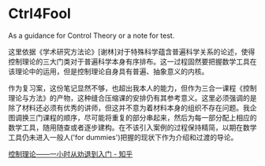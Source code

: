 # Ctrl4Fool
As a guidance for Control Theory or a note for test.

这里依据《学术研究方法论》[谢林]对于特殊科学蕴含普遍科学关系的论述，使得控制理论的三大门类对于普遍科学本身有序排布。这一过程固然要把握数学工具在该理论中的运用，但是控制理论自身具有普遍、抽象意义的内核。

作为复习案，这份笔记显然不够，也超出我本人的能力，但作为三合一课程《控制理论与方法》的产物，这种缝合压缩课的安排仍有其参考意义。这里必须强调的是除了材料还必须有优秀的讲师，但这并不意为着材料本身的组织不存在问题。我企图调换三门课程的顺序，尽可能将重复的部分串起来，然后为每一部分配上相应的数学工具，随用随查或者逐步建构。在不该引入案例的过程保持精简，以期在数学工具仍未进入一般人('for dummies')把握的现状下作为介绍和过渡的导论。





[控制理论——一小时从劝退到入门 - 知乎](https://zhuanlan.zhihu.com/p/683044170)